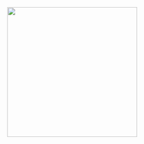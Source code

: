 
<!DOCTYPE html>
<html>
 <head>
  </head>
  <body>
<img src="https://i.pinimg.com/736x/8c/fb/3d/8cfb3da600bd39ea7a591608f3b3660d.jpg"    height="300px"
      width="300px" margin-left: auto margin-right: auto >
  </body>
</html>
